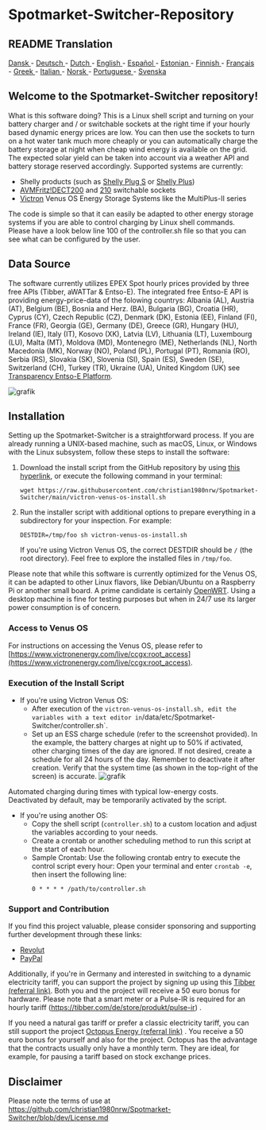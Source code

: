 # Spotmarket-Switcher-Repository

## README Translation
[Dansk ](README.da.md) - [Deutsch ](README.de.md) - [Dutch ](README.nl.md) - [English ](README.md) - [Español ](README.es.md) - [Estonian ](README.et.md) - [Finnish ](README.fi.md) - [Français ](README.fr.md) - [Greek ](README.el.md) - [Italian ](README.it.md) - [Norsk ](README.no.md) - [Portuguese ](README.pt.md) - [Svenska ](README.sv.md)

## Welcome to the Spotmarket-Switcher repository!

What is this software doing? 
This is a Linux shell script and turning on your battery charger and / or switchable sockets at the right time if your hourly based dynamic energy prices are low.
You can then use the sockets to turn on a hot water tank much more cheaply or you can automatically charge the battery storage at night when cheap wind energy is available on the grid.
The expected solar yield can be taken into account via a weather API and battery storage reserved accordingly.
Supported systems are currently:

- Shelly products (such as [Shelly Plug S](https://shellyparts.de/products/shelly-plus-plug-s) or [Shelly Plus](https://shellyparts.de/products/shelly-plus-1pm))
- [AVMFritz!DECT200](https://avm.de/produkte/smart-home/fritzdect-200/) and [210](https://avm.de/produkte/smart-home/fritzdect-210/) switchable sockets
- [Victron](https://www.victronenergy.com/) Venus OS Energy Storage Systems like the MultiPlus-II series
  
The code is simple so that it can easily be adapted to other energy storage systems if you are able to control charging by Linux shell commands.
Please have a look below line 100 of the controller.sh file so that you can see what can be configured by the user.

## Data Source

The software currently utilizes EPEX Spot hourly prices provided by three free APIs (Tibber, aWATTar & Entso-E).
The integrated free Entso-E API is providing energy-price-data of the folowing countrys:
Albania (AL), Austria (AT), Belgium (BE), Bosnia and Herz. (BA), Bulgaria (BG), Croatia (HR), Cyprus (CY), Czech Republic (CZ), Denmark (DK), Estonia (EE), Finland (FI), France (FR), Georgia (GE), Germany (DE), Greece (GR), Hungary (HU), Ireland (IE), Italy (IT), Kosovo (XK), Latvia (LV), Lithuania (LT), Luxembourg (LU), Malta (MT), Moldova (MD), Montenegro (ME), Netherlands (NL), North Macedonia (MK), Norway (NO), Poland (PL), Portugal (PT), Romania (RO), Serbia (RS), Slovakia (SK), Slovenia (SI), Spain (ES), Sweden (SE), Switzerland (CH), Turkey (TR), Ukraine (UA), United Kingdom (UK) see [Transparency Entso-E Platform](https://transparency.entsoe.eu/transmission-domain/r2/dayAheadPrices/show). 

![grafik](https://user-images.githubusercontent.com/6513794/224442951-c0155a48-f32b-43f4-8014-d86d60c3b311.png)

## Installation

Setting up the Spotmarket-Switcher is a straightforward process. If you are already running a UNIX-based machine, such as macOS, Linux, or Windows with the Linux subsystem, follow these steps to install the software:


1. Download the install script from the GitHub repository by using [this hyperlink](https://raw.githubusercontent.com/christian1980nrw/Spotmarket-Switcher/main/victron-venus-os-install.sh), or execute the following command in your terminal:
   ```
   wget https://raw.githubusercontent.com/christian1980nrw/Spotmarket-Switcher/main/victron-venus-os-install.sh
   ```

2. Run the installer script with additional options to prepare everything in a subdirectory for your inspection. For example:
   ```
   DESTDIR=/tmp/foo sh victron-venus-os-install.sh
   ```
   If you're using Victron Venus OS, the correct DESTDIR should be `/` (the root directory). Feel free to explore the installed files in `/tmp/foo`.

Please note that while this software is currently optimized for the Venus OS, it can be adapted to other Linux flavors, like Debian/Ubuntu on a Raspberry Pi or another small board. A prime candidate is certainly [OpenWRT](https://www.openwrt.org). Using a desktop machine is fine for testing purposes but when in 24/7 use its larger power consumption is of concern.

### Access to Venus OS

For instructions on accessing the Venus OS, please refer to [https://www.victronenergy.com/live/ccgx:root_access](https://www.victronenergy.com/live/ccgx:root_access).

### Execution of the Install Script

- If you're using Victron Venus OS:
  - After execution of the `victron-venus-os-install.sh, edit the variables with a text editor in`/data/etc/Spotmarket-Switcher/controller.sh`.
  - Set up an ESS charge schedule (refer to the screenshot provided). In the example, the battery charges at night up to 50% if activated, other charging times of the day are ignored. If not desired, create a schedule for all 24 hours of the day. Remember to deactivate it after creation. Verify that the system time (as shown in the top-right of the screen) is accurate.
![grafik](https://user-images.githubusercontent.com/6513794/206877184-b8bf0752-b5d5-4c1b-af15-800b6499cfc7.png)

Automated charging during times with typical low-energy costs. Deactivated by default, may be temporarily activated by the script.

- If you're using another OS:
  - Copy the shell script (`controller.sh`) to a custom location and adjust the variables according to your needs.
  - Create a crontab or another scheduling method to run this script at the start of each hour.
  - Sample Crontab:
      Use the following crontab entry to execute the control script every hour:
      Open your terminal and enter `crontab -e`, then insert the following line:
      ```
      0 * * * * /path/to/controller.sh
      ```

### Support and Contribution

If you find this project valuable, please consider sponsoring and supporting further development through these links:
- [Revolut](https://revolut.me/christqki2)
- [PayPal](https://paypal.me/christian1980nrw)

Additionally, if you're in Germany and interested in switching to a dynamic electricity tariff, you can support the project by signing up using this [Tibber (referral link)](https://invite.tibber.com/ojgfbx2e). Both you and the project will receive a 50 euro bonus for hardware. Please note that a smart meter or a Pulse-IR is required for an hourly tariff (https://tibber.com/de/store/produkt/pulse-ir) .

If you need a natural gas tariff or prefer a classic electricity tariff, you can still support the project [Octopus Energy (referral link)](https://share.octopusenergy.de/glass-raven-58) .
You receive a 50 euro bonus for yourself and also for the project.
Octopus has the advantage that the contracts usually only have a monthly term. They are ideal, for example, for pausing a tariff based on stock exchange prices.

## Disclaimer
Please note the terms of use at https://github.com/christian1980nrw/Spotmarket-Switcher/blob/dev/License.md
